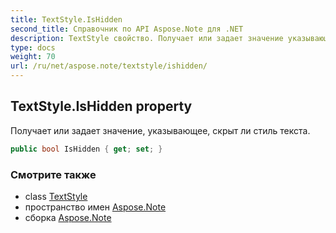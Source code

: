 ```yaml
---
title: TextStyle.IsHidden
second_title: Справочник по API Aspose.Note для .NET
description: TextStyle свойство. Получает или задает значение указывающее скрыт ли стиль текста.
type: docs
weight: 70
url: /ru/net/aspose.note/textstyle/ishidden/
---
```

## TextStyle.IsHidden property

Получает или задает значение, указывающее, скрыт ли стиль текста.

```csharp
public bool IsHidden { get; set; }
```

### Смотрите также

* class [TextStyle](../)
* пространство имен [Aspose.Note](../../textstyle/)
* сборка [Aspose.Note](../../../)


